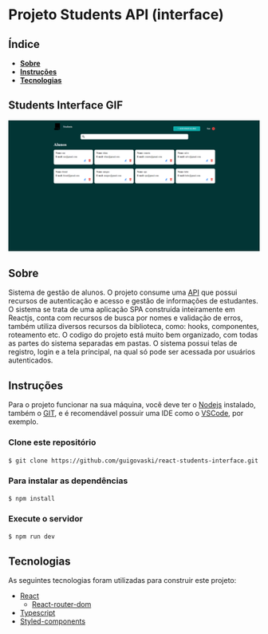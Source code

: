 # Projeto Students API (interface)

## Índice

- **[Sobre](#sobre)**
- **[Instruções](#instruções)**
- **[Tecnologias](#tecnologias)**

## Students Interface GIF

![Students interface](.github/assets/students-interface.gif)

## Sobre

Sistema de gestão de alunos. O projeto consume uma [API](https://github.com/guigovaski/csharp-students-api) que possui recursos de autenticação e acesso e gestão de informações de estudantes. O sistema se trata de uma aplicação SPA construída inteiramente em Reactjs, conta com recursos de busca por nomes e validação de erros, também utiliza diversos recursos da biblioteca, como: hooks, componentes, roteamento etc. O codigo do projeto está muito bem organizado, com todas as partes do sistema separadas em pastas. O sistema possui telas de registro, login e a tela principal, na qual só pode ser acessada por usuários autenticados.

## Instruções

Para o projeto funcionar na sua máquina, você deve ter o [Nodejs](https://nodejs.org/en/) instalado, também o [GIT](https://git-scm.com/), e é recomendável possuir uma IDE como o [VSCode](https://code.visualstudio.com/), por exemplo.

### Clone este repositório

`$ git clone https://github.com/guigovaski/react-students-interface.git`

### Para instalar as dependências

`$ npm install`

### Execute o servidor

`$ npm run dev`

## Tecnologias

As seguintes tecnologias foram utilizadas para construir este projeto:

- [React](https://pt-br.reactjs.org/)
    - [React-router-dom](https://reactrouter.com/en/main)
- [Typescript](https://www.typescriptlang.org/)
- [Styled-components](https://styled-components.com/)
